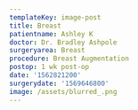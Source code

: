 ```yaml
---
templateKey: image-post
title: Breast
patientname: Ashley K
doctor: Dr. Bradley Ashpole
surgeryarea: Breast
procedure: Breast Augmentation
postop: 1 wk post-op
date: '1562821200'
surgerydate: '1569646800'
image: /assets/blurred_.png
---
```


